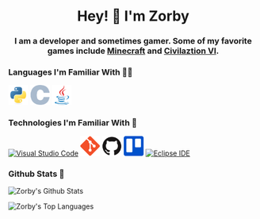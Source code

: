 <!-- Languages -->
[python]: https://www.python.org/
[c]: https://en.wikipedia.org/wiki/C_(programming_language)
[java]: https://www.java.com/

<!-- Tools -->
[vscode]: https://code.visualstudio.com/
[github]: https://www.github.com/
[git]: https://git-scm.com/
[trello]: https://trello.com/
[eclipse]: https://www.eclipse.org/

<!-- Title -->
<h1 align="center">Hey! 👋 I'm Zorby</h1>
<h3 align="center">I am a developer and sometimes gamer. Some of my favorite games include <a href="https://www.minecraft.net/">Minecraft</a> and <a href="https://civilization.com/">Civilaztion VI</a>.</h3>

### Languages I'm Familiar With 👨‍💻
[<img src="https://raw.githubusercontent.com/devicons/devicon/master/icons/python/python-original.svg" alt="Python" width="40" height="40"/>][python]
[<img src="https://raw.githubusercontent.com/devicons/devicon/master/icons/c/c-original.svg" alt="C" width="40" height="40"/>][c]
[<img src="https://raw.githubusercontent.com/devicons/devicon/master/icons/java/java-original.svg" alt="Java" width="40" height="40"/>][java]

### Technologies I'm Familiar With 🔧
[<img src="https://upload.wikimedia.org/wikipedia/commons/thumb/9/9a/Visual_Studio_Code_1.35_icon.svg/1024px-Visual_Studio_Code_1.35_icon.svg.png" alt="Visual Studio Code" width="40" height="40"/>][vscode]
[<img src="https://raw.githubusercontent.com/devicons/devicon/master/icons/git/git-original.svg" alt="Tortoise Git" width="40" height="40"/>][git]
[<img src="https://raw.githubusercontent.com/devicons/devicon/master/icons/github/github-original.svg" alt="GitHub" width="40" height="40"/>][github]
[<img src="https://raw.githubusercontent.com/devicons/devicon/master/icons/trello/trello-plain.svg" alt="Trello" width="40" height="40"/>][trello]
[<img src="https://cdn.worldvectorlogo.com/logos/eclipse-11.svg" alt="Eclipse IDE" width="40" height="40"/>][eclipse]

### Github Stats 📄
![Zorby's Github Stats](https://github-readme-stats.vercel.app/api?username=Zorby-dev&theme=dark&count_private=true&show_icons=true)

![Zorby's Top Languages](https://github-readme-stats.vercel.app/api/top-langs/?username=Zorby-dev&layout=compact&theme=dark)
